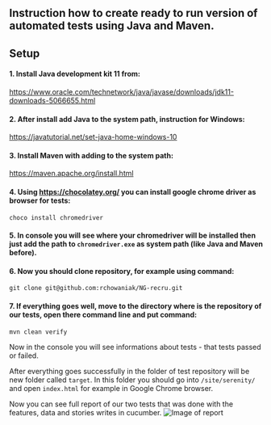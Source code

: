 ## Instruction how to create ready to run version of automated tests using Java and Maven. ##

## Setup

#### 1. Install Java development kit 11 from:

https://www.oracle.com/technetwork/java/javase/downloads/jdk11-downloads-5066655.html

#### 2. After install add Java to the system path, instruction for Windows:

https://javatutorial.net/set-java-home-windows-10

#### 3. Install Maven with adding to the system path:

https://maven.apache.org/install.html

#### 4. Using https://chocolatey.org/ you can install google chrome driver as browser for tests:

`choco install chromedriver`

#### 5. In console you will see where your chromedriver will be installed then just add the path to `chromedriver.exe` as system path (like Java and Maven before).

#### 6. Now you should clone repository, for example using command:

`git clone git@github.com:rchowaniak/NG-recru.git`

#### 7. If everything goes well, move to the directory where is the repository of our tests, open there command line and put command:

`mvn clean verify`

Now in the console you will see informations about tests - that tests passed or failed.

After everything goes successfully in the folder of test repository will be new folder called `target`. In this folder you should go into `/site/serenity/` and open `index.html` for example in Google Chrome browser.

Now you can see full report of our two tests that was done with the features, data and stories writes in cucumber.
![Image of report](https://imgur.com/R50PPCx)

